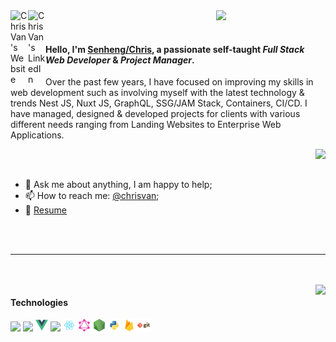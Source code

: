 <div>
 
<a href="https://chrisvan.netlify.app">
  <img align="left" alt="Chris Van's Website" width="28px" src="https://chrisvan.netlify.app/_nuxt/img/logo.83ff3bb.png" />
</a>
<a href="https://www.linkedin.com/in/vansenhengmeanrith">
  <img align="left" alt="Chris Van's LinkedIn" width="28px" src="https://raw.githubusercontent.com/peterthehan/peterthehan/master/assets/linkedin.svg" />
</a>

<img align="right" src="https://media.giphy.com/media/oCoDOqw7AfDFlFuCfq/giphy.gif" width="175" />

<br />
<br />

#### Hello, I'm [Senheng/Chris](https://chrisvan.netlify.app), a passionate self-taught <i>Full Stack Web Developer</i> & <i>Project Manager</i>. 

Over the past few years, I have focused on improving my skills in web development such as involving myself with the latest technology & trends Nest JS, Nuxt JS, GraphQL, SSG/JAM Stack, Containers, CI/CD. I have managed, designed & developed projects for clients with various different needs ranging from Landing Websites to Enterprise Web Applications.

</div>

<div>
<img align="right" src="https://github-readme-stats.vercel.app/api?username=chrislegaxy&show_icons=true&theme=radical&count_private=true" />

<br />
<br />

- 💬 Ask me about anything, I am happy to help;
- 📫 How to reach me: [@chrisvan](mailto://chrisvan.vshmr@gmail.com);
- 📝 [Resume](https://drive.google.com/file/d/1wR5zXgUNJbRuePmhVQ90awhUrbKDq1Rl/view?usp=sharing)

</div>

<br />
<br />
<hr />
<br />
<br />


<img align="right" src="https://github-readme-stats.vercel.app/api/top-langs/?username=chrislegaxy&layout=compact&theme=radical" />

#### Technologies

<code><img height="20" src="https://raw.githubusercontent.com/remojansen/logo.ts/master/ts.svg"></code>
<code><img height="20" src="https://raw.githubusercontent.com/nestjs/nestjs.com/master/img/logo-small.svg"></code>
<code><img height="20" src="https://raw.githubusercontent.com/github/explore/80688e429a7d4ef2fca1e82350fe8e3517d3494d/topics/vue/vue.png"></code>
<code><img height="20" src="https://d33wubrfki0l68.cloudfront.net/20979b327688c53075609a26ac66a25e4f59e8bb/96b62/logos/nuxt-emoji-white.png"></code>
<code><img height="20" src="https://raw.githubusercontent.com/github/explore/80688e429a7d4ef2fca1e82350fe8e3517d3494d/topics/react/react.png"></code>
<code><img height="20" src="https://raw.githubusercontent.com/github/explore/5c058a388828bb5fde0bcafd4bc867b5bb3f26f3/topics/graphql/graphql.png"></code>
<code><img height="20" src="https://raw.githubusercontent.com/github/explore/80688e429a7d4ef2fca1e82350fe8e3517d3494d/topics/nodejs/nodejs.png"></code>
<code><img height="20" src="https://raw.githubusercontent.com/github/explore/80688e429a7d4ef2fca1e82350fe8e3517d3494d/topics/python/python.png"></code>
<code><img height="20" src="https://raw.githubusercontent.com/github/explore/80688e429a7d4ef2fca1e82350fe8e3517d3494d/topics/firebase/firebase.png"></code>
<code><img height="20" src="https://raw.githubusercontent.com/github/explore/80688e429a7d4ef2fca1e82350fe8e3517d3494d/topics/git/git.png"></code>


<!--
**ChrisLegaxy/ChrisLegaxy** is a ✨ _special_ ✨ repository because its `README.md` (this file) appears on your GitHub profile.
![ChrisLegaxy's Top Lang](https://github-readme-stats.vercel.app/api/top-langs/?username=chrislegaxy&layout=compact&theme=radical)
Here are some ideas to get you started:

- 🔭 I’m currently working on ...
- 🌱 I’m currently learning ...
- 👯 I’m looking to collaborate on ...
- 🤔 I’m looking for help with ...
- 💬 Ask me about ...
- 📫 How to reach me: ...
- 😄 Pronouns: ...
- ⚡ Fun fact: ...

<a href="https://open.spotify.com/user/e90fe4zsndbm6xoe2t7t8kogf?si=WaLKpwvWTle0btle2qPb6g">
  <img align="left" alt="Abhishek's Spotify" width="28px" src="https://raw.githubusercontent.com/peterthehan/peterthehan/master/assets/spotify.svg" />
</a>

<a href="https://twitter.com/abhisheknaiidu">
  <img align="left" alt="Chris Van" width="28px" src="https://raw.githubusercontent.com/peterthehan/peterthehan/master/assets/twitter.svg" />
</a>
-->
